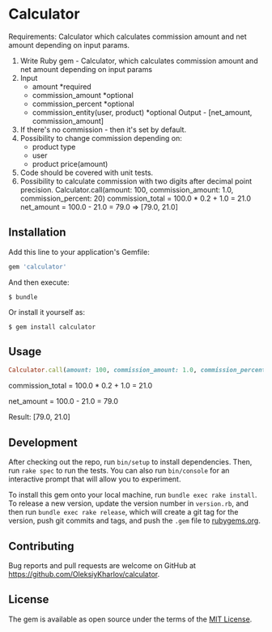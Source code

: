 # Calculator

Requirements:
Calculator which calculates commission amount and net amount depending on input params.

1. Write Ruby gem - Calculator, which calculates commission amount and net
    amount depending on input params
2. Input
     - amount *required
     - commission_amount *optional
     - commission_percent *optional
     - commission_entity(user, product) *optional
     Output -
    [net_amount, commission_amount]
3. If there's no commission - then it's set by default.
4. Possibility to change commission depending on:
     - product type
     - user
     - product price(amount)
5. Code should be covered with unit tests.
6. Possibility to calculate commission with two digits after decimal point precision.
    Calculator.call(amount: 100, commission_amount: 1.0, commission_percent: 20)
    commission_total = 100.0 * 0.2 + 1.0 = 21.0
    net_amount = 100.0 - 21.0 = 79.0
     => [79.0, 21.0]

## Installation

Add this line to your application's Gemfile:

```ruby
gem 'calculator'
```

And then execute:

    $ bundle

Or install it yourself as:

    $ gem install calculator

## Usage
```ruby
Calculator.call(amount: 100, commission_amount: 1.0, commission_percent: 20)
```

commission_total = 100.0 * 0.2 + 1.0 = 21.0

net_amount = 100.0 - 21.0 = 79.0

Result: [79.0, 21.0]

## Development

After checking out the repo, run `bin/setup` to install dependencies. Then, run `rake spec` to run the tests. You can also run `bin/console` for an interactive prompt that will allow you to experiment.

To install this gem onto your local machine, run `bundle exec rake install`. To release a new version, update the version number in `version.rb`, and then run `bundle exec rake release`, which will create a git tag for the version, push git commits and tags, and push the `.gem` file to [rubygems.org](https://rubygems.org).

## Contributing

Bug reports and pull requests are welcome on GitHub at https://github.com/OleksiyKharlov/calculator.

## License

The gem is available as open source under the terms of the [MIT License](https://opensource.org/licenses/MIT).
